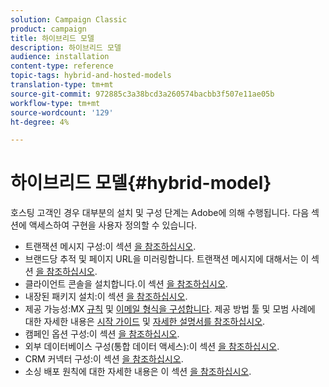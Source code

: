 ```yaml
---
solution: Campaign Classic
product: campaign
title: 하이브리드 모델
description: 하이브리드 모델
audience: installation
content-type: reference
topic-tags: hybrid-and-hosted-models
translation-type: tm+mt
source-git-commit: 972885c3a38bcd3a260574bacbb3f507e11ae05b
workflow-type: tm+mt
source-wordcount: '129'
ht-degree: 4%

---
```



# 하이브리드 모델{#hybrid-model}

호스팅 고객인 경우 대부분의 설치 및 구성 단계는 Adobe에 의해 수행됩니다. 다음 섹션에 액세스하여 구현을 사용자 정의할 수 있습니다.

* 트랜잭션 메시지 구성:이 섹션 [을 참조하십시오](../../message-center/using/transactional-messaging-architecture.md).
* 브랜드당 추적 및 페이지 URL을 미러링합니다. 트랜잭션 메시지에 대해서는 이 섹션 [을 참조하십시오](../../message-center/using/configuring-multibranding.md).
* 클라이언트 콘솔을 설치합니다.이 섹션 [을 참조하십시오](../../installation/using/installing-the-client-console.md).
* 내장된 패키지 설치:이 섹션 [을 참조하십시오](../../installation/using/installing-campaign-standard-packages.md).
* 제공 가능성:MX [규칙](../../installation/using/email-deliverability.md#mx-configuration) 및 [이메일 형식을 구성합니다](../../installation/using/email-deliverability.md#managing-email-formats). 제공 방법 툴 및 모범 사례에 대한 자세한 내용은 [시작 가이드](../../delivery/using/deliverability-key-points.md) 및 [자세한 설명서를 참조하십시오](../../delivery/using/about-deliverability.md).
* 캠페인 옵션 구성:이 섹션 [을 참조하십시오](../../installation/using/configuring-campaign-options.md).
* 외부 데이터베이스 구성(통합 데이터 액세스):이 섹션 [을 참조하십시오](../../installation/using/about-fda.md).
* CRM 커넥터 구성:이 섹션 [을 참조하십시오](../../platform/using/crm-connectors.md).
* 소싱 배포 원칙에 대한 자세한 내용은 이 섹션 [을 참조하십시오](../../installation/using/mid-sourcing-deployment.md).

